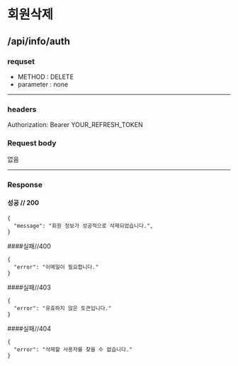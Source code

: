 # 회원삭제

## /api/info/auth

### requset

- METHOD : DELETE
- parameter : none

---

### headers

Authorization: Bearer YOUR_REFRESH_TOKEN

### Request body

없음

---

### Response

#### 성공 // 200

```
{
  "message": "회원 정보가 성공적으로 삭제되었습니다.",
}
```
####실패//400

```
{
  "error": "이메일이 필요합니다."
}
```
####실패//403

```
{
  "error": "유효하지 않은 토큰입니다."
}
```

####실패//404

```
{
  "error": "삭제할 사용자를 찾을 수 없습니다."
}
```



